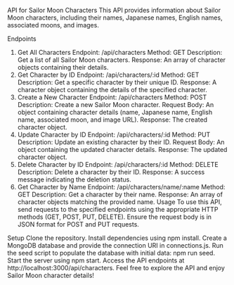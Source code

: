 API for Sailor Moon Characters
This API provides information about Sailor Moon characters, including their names, Japanese names, English names, associated moons, and images.

Endpoints

1. Get All Characters
   Endpoint: /api/characters
   Method: GET
   Description: Get a list of all Sailor Moon characters.
   Response: An array of character objects containing their details.
2. Get Character by ID
   Endpoint: /api/characters/:id
   Method: GET
   Description: Get a specific character by their unique ID.
   Response: A character object containing the details of the specified character.
3. Create a New Character
   Endpoint: /api/characters
   Method: POST
   Description: Create a new Sailor Moon character.
   Request Body: An object containing character details (name, Japanese name, English name, associated moon, and image URL).
   Response: The created character object.
4. Update Character by ID
   Endpoint: /api/characters/:id
   Method: PUT
   Description: Update an existing character by their ID.
   Request Body: An object containing the updated character details.
   Response: The updated character object.
5. Delete Character by ID
   Endpoint: /api/characters/:id
   Method: DELETE
   Description: Delete a character by their ID.
   Response: A success message indicating the deletion status.
6. Get Character by Name
   Endpoint: /api/characters/name/:name
   Method: GET
   Description: Get a character by their name.
   Response: An array of character objects matching the provided name.
   Usage
   To use this API, send requests to the specified endpoints using the appropriate HTTP methods (GET, POST, PUT, DELETE). Ensure the request body is in JSON format for POST and PUT requests.

Setup
Clone the repository.
Install dependencies using npm install.
Create a MongoDB database and provide the connection URI in connections.js.
Run the seed script to populate the database with initial data: npm run seed.
Start the server using npm start.
Access the API endpoints at http://localhost:3000/api/characters.
Feel free to explore the API and enjoy Sailor Moon character details!
